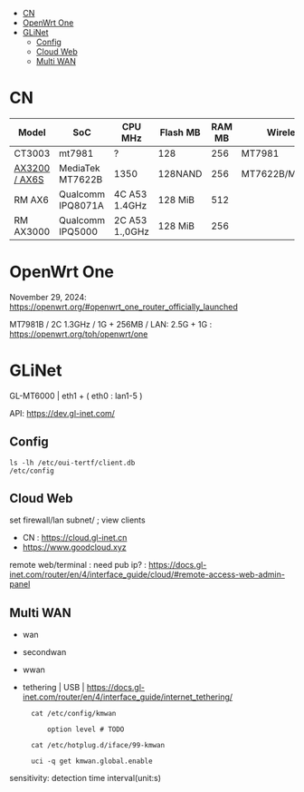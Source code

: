 <!-- TOC -->

- [CN](#cn)
- [OpenWrt One](#openwrt-one)
- [GLiNet](#glinet)
    - [Config](#config)
    - [Cloud Web](#cloud-web)
    - [Multi WAN](#multi-wan)

<!-- /TOC -->

# CN
Model|SoC|CPU MHz|Flash MB|RAM MB|Wireless|firmware|Switch
---|---|---|---|---|---|---|---
CT3003 | mt7981 | ? | 128 | 256 | MT7981 | ? | MT7531AE
[AX3200 / AX6S](https://openwrt.org/toh/xiaomi/ax3200)|MediaTek MT7622B|1350|128NAND|256|MT7622B/MT7915E|30720KiB|MT7531BE
RM AX6|Qualcomm IPQ8071A |4C A53 1.4GHz|128 MiB|512||
RM AX3000|Qualcomm IPQ5000|2C A53 1.,0GHz|128 MiB|256||

# OpenWrt One
November 29, 2024: https://openwrt.org/#openwrt_one_router_officially_launched

MT7981B / 2C 1.3GHz / 1G + 256MB / LAN: 2.5G + 1G : https://openwrt.org/toh/openwrt/one

# GLiNet
GL-MT6000 | eth1 + ( eth0 : lan1-5 )

API: https://dev.gl-inet.com/

## Config

    ls -lh /etc/oui-tertf/client.db
    /etc/config

## Cloud Web
set firewall/lan subnet/ ; view clients
- CN : https://cloud.gl-inet.cn
- https://www.goodcloud.xyz

remote web/terminal : need pub ip? : https://docs.gl-inet.com/router/en/4/interface_guide/cloud/#remote-access-web-admin-panel

## Multi WAN
- wan
- secondwan
- wwan
- tethering | USB | https://docs.gl-inet.com/router/en/4/interface_guide/internet_tethering/

        cat /etc/config/kmwan

            option level # TODO

        cat /etc/hotplug.d/iface/99-kmwan

        uci -q get kmwan.global.enable

sensitivity: detection time interval(unit:s)

